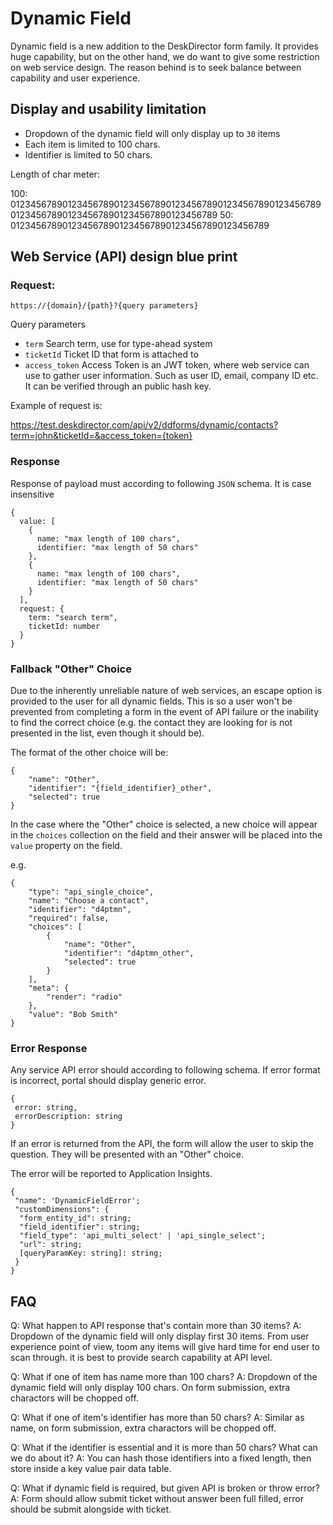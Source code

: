 # Dynamic Field

Dynamic field is a new addition to the DeskDirector form family. It provides huge capability, but on the other hand, we do want to give some restriction on web service design. The reason behind is to seek balance between capability and user experience.

## Display and usability limitation

* Dropdown of the dynamic field will only display up to `30` items
* Each item is limited to 100 chars.
* Identifier is limited to 50 chars.

Length of char meter:

100: 0123456789012345678901234567890123456789012345678901234567890123456789012345678901234567890123456789
 50: 01234567890123456789012345678901234567890123456789
 
## Web Service (API) design blue print

### Request:

`https://{domain}/{path}?{query parameters}`

Query parameters
* `term` Search term, use for type-ahead system
* `ticketId` Ticket ID that form is attached to
* `access_token` Access Token is an JWT  token, where web service can use to gather user information. Such as user ID, email, company ID etc. It can be verified through an public hash key.

Example of request is:

https://test.deskdirector.com/api/v2/ddforms/dynamic/contacts?term=john&ticketId=&access_token={token}

### Response

Response of payload must according to following `JSON` schema. It is case insensitive

```
{
  value: [
    {
      name: "max length of 100 chars",
      identifier: "max length of 50 chars"
    },
    {
      name: "max length of 100 chars",
      identifier: "max length of 50 chars"
    }
  ],
  request: {
    term: "search term",
    ticketId: number
  }
}
```

### Fallback "Other" Choice
Due to the inherently unreliable nature of web services, an escape option is provided to the user for all dynamic fields.
This is so a user won't be prevented from completing a form in the event of API failure or the inability to find the correct choice (e.g. the contact they are looking for is not presented in the list, even though it should be).


The format of the other choice will be:
```
{
    "name": "Other",
    "identifier": "{field_identifier}_other",
    "selected": true
}
```

In the case where the "Other" choice is selected, a new choice will appear in the `choices` collection on the field and their answer will be placed into the `value` property on the field.

e.g.
```
{
    "type": "api_single_choice",
    "name": "Choose a contact",
    "identifier": "d4ptmn",
    "required": false,
    "choices": [
        {
            "name": "Other",
            "identifier": "d4ptmn_other",
            "selected": true
        }
    ],
    "meta": {
        "render": "radio"
    },
    "value": "Bob Smith"
}
```

### Error Response

Any service API error should according to following schema. If error format is incorrect, portal should display generic error.

```
{
 error: string,
 errorDescription: string
}
```

If an error is returned from the API, the form will allow the user to skip the question.
They will be presented with an "Other" choice.

The error will be reported to Application Insights.

```
{
 "name": 'DynamicFieldError';
 "customDimensions": {
  "form_entity_id": string;
  "field_identifier": string;
  "field_type": 'api_multi_select' | 'api_single_select';
  "url": string;
  [queryParamKey: string]: string;
 }
}
```

## FAQ

Q: What happen to API response that's contain more than 30 items?
A: Dropdown of the dynamic field will only display first 30 items. From user experience point of view, toom any items will give hard time for end user to scan through. it is best to provide search capability at API level.

Q: What if one of item has name more than 100 chars?
A: Dropdown of the dynamic field will only display 100 chars. On form submission, extra charactors will be chopped off.

Q: What if one of item's identifier has more than 50 chars?
A: Similar as name, on form submission, extra charactors will be chopped off.

Q: What if the identifier is essential and it is more than 50 chars? What can we do about it?
A: You can hash those identifiers into a fixed length, then store inside a key value pair data table.

Q: What if dynamic field is required, but given API is broken or throw error?
A: Form should allow submit ticket without answer been full filled, error should be submit alongside with ticket.
